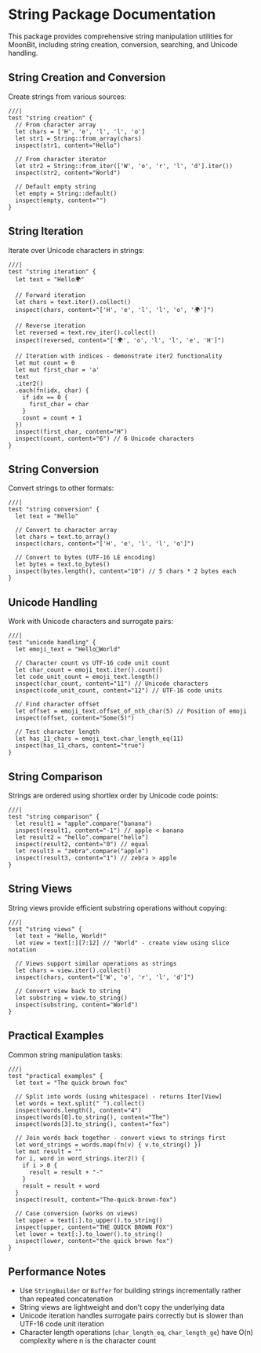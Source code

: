 # String Package Documentation

This package provides comprehensive string manipulation utilities for MoonBit, including string creation, conversion, searching, and Unicode handling.

## String Creation and Conversion

Create strings from various sources:

```moonbit
///|
test "string creation" {
  // From character array
  let chars = ['H', 'e', 'l', 'l', 'o']
  let str1 = String::from_array(chars)
  inspect(str1, content="Hello")

  // From character iterator
  let str2 = String::from_iter(['W', 'o', 'r', 'l', 'd'].iter())
  inspect(str2, content="World")

  // Default empty string
  let empty = String::default()
  inspect(empty, content="")
}
```

## String Iteration

Iterate over Unicode characters in strings:

```moonbit
///|
test "string iteration" {
  let text = "Hello🌍"

  // Forward iteration
  let chars = text.iter().collect()
  inspect(chars, content="['H', 'e', 'l', 'l', 'o', '🌍']")

  // Reverse iteration
  let reversed = text.rev_iter().collect()
  inspect(reversed, content="['🌍', 'o', 'l', 'l', 'e', 'H']")

  // Iteration with indices - demonstrate iter2 functionality
  let mut count = 0
  let mut first_char = 'a'
  text
  .iter2()
  .each(fn(idx, char) {
    if idx == 0 {
      first_char = char
    }
    count = count + 1
  })
  inspect(first_char, content="H")
  inspect(count, content="6") // 6 Unicode characters
}
```

## String Conversion

Convert strings to other formats:

```moonbit
///|
test "string conversion" {
  let text = "Hello"

  // Convert to character array
  let chars = text.to_array()
  inspect(chars, content="['H', 'e', 'l', 'l', 'o']")

  // Convert to bytes (UTF-16 LE encoding)
  let bytes = text.to_bytes()
  inspect(bytes.length(), content="10") // 5 chars * 2 bytes each
}
```

## Unicode Handling

Work with Unicode characters and surrogate pairs:

```moonbit
///|
test "unicode handling" {
  let emoji_text = "Hello🤣World"

  // Character count vs UTF-16 code unit count
  let char_count = emoji_text.iter().count()
  let code_unit_count = emoji_text.length()
  inspect(char_count, content="11") // Unicode characters
  inspect(code_unit_count, content="12") // UTF-16 code units

  // Find character offset
  let offset = emoji_text.offset_of_nth_char(5) // Position of emoji
  inspect(offset, content="Some(5)")

  // Test character length
  let has_11_chars = emoji_text.char_length_eq(11)
  inspect(has_11_chars, content="true")
}
```

## String Comparison

Strings are ordered using shortlex order by Unicode code points:

```moonbit
///|
test "string comparison" {
  let result1 = "apple".compare("banana")
  inspect(result1, content="-1") // apple < banana
  let result2 = "hello".compare("hello")
  inspect(result2, content="0") // equal
  let result3 = "zebra".compare("apple")
  inspect(result3, content="1") // zebra > apple
}
```

## String Views

String views provide efficient substring operations without copying:

```moonbit
///|
test "string views" {
  let text = "Hello, World!"
  let view = text[:][7:12] // "World" - create view using slice notation

  // Views support similar operations as strings
  let chars = view.iter().collect()
  inspect(chars, content="['W', 'o', 'r', 'l', 'd']")

  // Convert view back to string
  let substring = view.to_string()
  inspect(substring, content="World")
}
```

## Practical Examples

Common string manipulation tasks:

```moonbit
///|
test "practical examples" {
  let text = "The quick brown fox"

  // Split into words (using whitespace) - returns Iter[View]
  let words = text.split(" ").collect()
  inspect(words.length(), content="4")
  inspect(words[0].to_string(), content="The")
  inspect(words[3].to_string(), content="fox")

  // Join words back together - convert views to strings first
  let word_strings = words.map(fn(v) { v.to_string() })
  let mut result = ""
  for i, word in word_strings.iter2() {
    if i > 0 {
      result = result + "-"
    }
    result = result + word
  }
  inspect(result, content="The-quick-brown-fox")

  // Case conversion (works on views)
  let upper = text[:].to_upper().to_string()
  inspect(upper, content="THE QUICK BROWN FOX")
  let lower = text[:].to_lower().to_string()
  inspect(lower, content="the quick brown fox")
}
```

## Performance Notes

- Use `StringBuilder` or `Buffer` for building strings incrementally rather than repeated concatenation
- String views are lightweight and don't copy the underlying data
- Unicode iteration handles surrogate pairs correctly but is slower than UTF-16 code unit iteration
- Character length operations (`char_length_eq`, `char_length_ge`) have O(n) complexity where n is the character count
